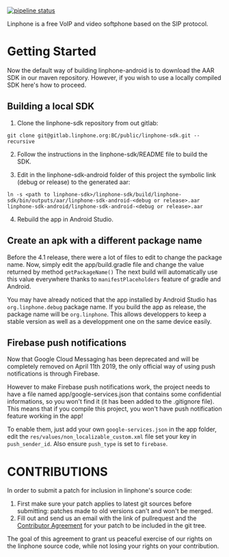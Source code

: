 [![pipeline status](https://gitlab.linphone.org/BC/public/linphone-android/badges/master/pipeline.svg)](https://gitlab.linphone.org/BC/public/linphone-android/commits/master)

Linphone is a free VoIP and video softphone based on the SIP protocol.

# Getting Started

Now the default way of building linphone-android is to download the AAR SDK in our maven repository.
However, if you wish to use a locally compiled SDK here's how to proceed.

## Building a local SDK

1. Clone the linphone-sdk repository from out gitlab:
```
git clone git@gitlab.linphone.org:BC/public/linphone-sdk.git --recursive
```

2. Follow the instructions in the linphone-sdk/README file to build the SDK.

3. Edit in the linphone-sdk-android folder of this project the symbolic link (debug or release) to the generated aar:
```
ln -s <path to linphone-sdk>/linphone-sdk/build/linphone-sdk/bin/outputs/aar/linphone-sdk-android-<debug or release>.aar linphone-sdk-android/linphone-sdk-android-<debug or release>.aar
```

4. Rebuild the app in Android Studio.

## Create an apk with a different package name

Before the 4.1 release, there were a lot of files to edit to change the package name.
Now, simply edit the app/build.gradle file and change the value returned by method ```getPackageName()```
The next build will automatically use this value everywhere thanks to ```manifestPlaceholders``` feature of gradle and Android.

You may have already noticed that the app installed by Android Studio has ```org.linphone.debug``` package name.
If you build the app as release, the package name will be ```org.linphone```. 
This allows developpers to keep a stable version as well as a developpment one on the same device easily.

## Firebase push notifications

Now that Google Cloud Messaging has been deprecated and will be completely removed on April 11th 2019, the only official way of using push notifications is through Firebase.

However to make Firebase push notifications work, the project needs to have a file named app/google-services.json that contains some confidential informations, so you won't find it (it has been added to the .gitignore file).
This means that if you compile this project, you won't have push notification feature working in the app!

To enable them, just add your own ```google-services.json``` in the app folder, edit the ```res/values/non_localizable_custom.xml``` file set your key in ```push_sender_id```. Also ensure ```push_type``` is set to ```firebase```.

# CONTRIBUTIONS

In order to submit a patch for inclusion in linphone's source code:

1.    First make sure your patch applies to latest git sources before submitting: patches made to old versions can't and won't be merged.
2.    Fill out and send us an email with the link of pullrequest and the [Contributor Agreement](http://www.belledonne-communications.com/downloads/Belledonne_communications_CA.pdf) for your patch to be included in the git tree.

The goal of this agreement to grant us peaceful exercise of our rights on the linphone source code, while not losing your rights on your contribution.